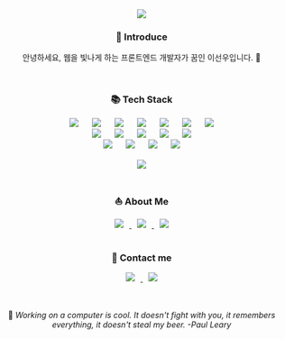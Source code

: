 <div align="center">
  <img src="https://capsule-render.vercel.app/api?type=waving&color=auto&height=300&section=header&text=Hi%20there!%20💁🏻‍♀️&fontSize=60&fontAlignY=35&desc=I'm%20SunWoo%20Lee%20😆&descSize=30&descAlignY=65&animation=fadeIn" />	
  <h3>🐣 Introduce</h3>
  <p>안녕하세요, 웹을 빛나게 하는 프론트엔드 개발자가 꿈인 이선우입니다. 🌟</p>
</div>

<br/>
<div align="center">
  <h3>📚 Tech Stack</h3>
  <img src="https://img.shields.io/badge/HTML5-E34F26?style=flat&logo=HTML5&logoColor=white" style="height : auto; margin-right : 10px;"/>
  <img src="https://img.shields.io/badge/CSS3-1572B6?style=flat&logo=CSS3&logoColor=white" style="height : auto; margin-left : 10px; margin-right : 10px;"/>
  <img src="https://img.shields.io/badge/JavaScript-F7DF1E?style=flat&logo=JavaScript&logoColor=white" style="height : auto; margin-left : 10px; margin-right : 10px;"/>
  <img src="https://img.shields.io/badge/React-61DAFB?style=flat&logo=React&logoColor=white" style="height : auto; margin-left : 10px; margin-right : 10px;"/>
  <img src="https://img.shields.io/badge/TypeScript-3178C6?style=flat&logo=TypeScript&logoColor=white" style="height : auto; margin-left : 10px; margin-right : 10px;"/>
  <img src="https://img.shields.io/badge/Redux-764ABC?style=flat&logo=redux&logoColor=white" style="height : auto; margin-left : 10px; margin-right : 10px;"/>
  <img src="https://img.shields.io/badge/Recoil-3578E5?style=flat&logo=recoil&logoColor=white" style="height : auto; margin-left: 10px"/>
  <br/>

  <img src="https://img.shields.io/badge/Node.js-5FA04E?style=flat&logo=node.js&logoColor=white" style="height : auto; margin-right : 10px;"/>
  <img src="https://img.shields.io/badge/express-000000?style=flat&logo=express&logoColor=white" style="height : auto; margin-left : 10px; margin-right : 10px;"/>
  <img src="https://img.shields.io/badge/MongoDB-47A248?style=flat&logo=Mongodb&logoColor=white" style="height : auto; margin-left : 10px; margin-right : 10px;"/>
  <img src="https://img.shields.io/badge/python-3776AB?style=flat&logo=PYTHON&logoColor=white" style="height : auto; margin-left : 10px; margin-right : 10px;"/>
  <img src="https://img.shields.io/badge/Vue.js-4FC08D?style=flat&logo=vue.js&logoColor=white" style="height : auto; margin-left : 10px;"/>
  <br/>

  <img src="https://img.shields.io/badge/Figma-F24E1E?style=flat&logo=figma&logoColor=white" style="height : auto; margin-right : 10px;"/>
  <img src="https://img.shields.io/badge/Sass-CC6699?style=flat&logo=sass&logoColor=white" style="height : auto; margin-left : 10px; margin-right : 10px;"/>
  <img src="https://img.shields.io/badge/styled-components-DB7093?style=flat&logo=styled-components&logoColor=white" style="height : auto; margin-left : 10px; margin-right : 10px;"/>
  <img src="https://img.shields.io/badge/Git-F05032?style=flat&logo=git&logoColor=white" style="height : auto; margin-left : 10px; "/>
  <br/><br/>
  
  <img src="https://github-readme-stats.vercel.app/api/top-langs/?username=Susan-Lee-01&layout=compact">
</div>

<br/>
<div align="center">
  <h3>⛵️ About Me</h3>
  <a href="https://www.notion.so/sunnyafterarain/HOME-62d865e8dac642cda425b6b5fec07ae7">
    <img src="https://img.shields.io/badge/notion-000000?style=flat&logo=notion&logoColor=white" style="height : auto; margin-right : 10px;"/>
  </a>
  <a href="https://www.notion.so/sunnyafterarain/e2bd8b5c7877466fb1d335013118fbcb">
    <img src="https://img.shields.io/badge/Portfolio-A0AFFF?style=flat&logo=micro.blog&logoColor=white" style="height : auto; margin-left : 10px; margin-right : 10px;"/>
  </a>
  <a href="https://www.notion.so/sunnyafterarain/3556e369569c460199874a9301562f68">
    <img src="https://img.shields.io/badge/Resume-FFB4B9?style=flat&logo=readme&logoColor=white" style="height : auto; margin-left : 10px;"/>
  </a>
</div>

<br/>
<div align="center">
  <h3>📧 Contact me</h3>
  <a href="mailto:sunwoo40101@gmail.com">
    <img src="https://img.shields.io/badge/Gmail-EA4335?style=flat&logo=gmail&logoColor=white" style="height : auto; margin-right : 10px;"/>
  </a>
  <a href="mailto:susan40101@naver.com">
    <img src="https://img.shields.io/badge/Nmail-22D172?style=flat&logo=mail.ru&logoColor=white" style="height : auto; margin-left : 10px;"/>
  </a>
</div>


<br/>
<br/>
<div align="center">
  <p>
    🫧 <em>Working on a computer is cool. It doesn't fight with you, it remembers everything, it doesn't steal my beer. -Paul Leary</em>
  </p>
</div>
